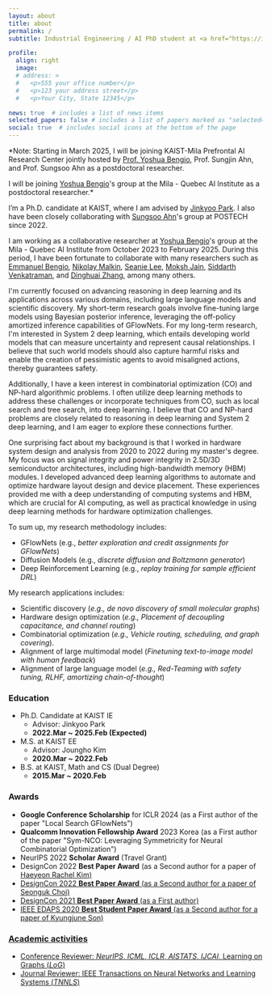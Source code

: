 ```yaml
---
layout: about
title: about
permalink: /
subtitle: Industrial Engineering / AI PhD student at <a href="https://ie.kaist.ac.kr/">KAIST</a>. <br/> deep learning • machine learning

profile:
  align: right
  image:
  # address: >
  #   <p>555 your office number</p>
  #   <p>123 your address street</p>
  #   <p>Your City, State 12345</p>

news: true  # includes a list of news items
selected_papers: false # includes a list of papers marked as "selected={true}"
social: true  # includes social icons at the bottom of the page
---
```


*Note: Starting in March 2025, I will be joining KAIST-Mila Prefrontal AI Research Center jointly hosted by <a href="https://yoshuabengio.org/">Prof. Yoshua Bengio</a>, Prof. Sungjin Ahn, and Prof. Sungsoo Ahn as a postdoctoral researcher. 



I will be joining <a href="https://yoshuabengio.org/">Yoshua Bengio</a>'s group at the Mila - Quebec AI Institute as a postdoctoral researcher.*



I’m a Ph.D. candidate at KAIST, where I am advised by <a href="http://silab.kaist.ac.kr/our-team/">Jinkyoo Park</a>. I also have been closely collaborating with <a href="https://sites.google.com/view/sungsooahn0215/home">Sungsoo Ahn</a>'s group at POSTECH since 2022.

I am working as a collaborative researcher at <a href="https://yoshuabengio.org/">Yoshua Bengio</a>'s group at the Mila - Quebec AI Institute from October 2023 to February 2025. During this period, I have been fortunate to collaborate with many researchers such as <a href="https://folinoid.com/">Emmanuel Bengio</a>, <a href="https://malkin1729.github.io/">Nikolay Malkin</a>, <a href="https://seanie12.github.io/">Seanie Lee</a>, <a href="https://mj10.github.io/">Moksh Jain</a>, <a href="https://hyperpotatoneo.github.io/">Siddarth Venkatraman</a>, and <a href="https://zdhnarsil.github.io/">Dinghuai Zhang</a>, among many others.

I'm currently focused on advancing reasoning in deep learning and its applications across various domains, including large language models and scientific discovery. My short-term research goals involve fine-tuning large models using Bayesian posterior inference, leveraging the off-policy amortized inference capabilities of GFlowNets. For my long-term research, I'm interested in System 2 deep learning, which entails developing world models that can measure uncertainty and represent causal relationships. I believe that such world models should also capture harmful risks and enable the creation of pessimistic agents to avoid misaligned actions, thereby guarantees safety.

Additionally, I have a keen interest in combinatorial optimization (CO) and NP-hard algorithmic problems. I often utilize deep learning methods to address these challenges or incorporate techniques from CO, such as local search and tree search, into deep learning. I believe that CO and NP-hard problems are closely related to reasoning in deep learning and System 2 deep learning, and I am eager to explore these connections further.

One surprising fact about my background is that I worked in hardware system design and analysis from 2020 to 2022 during my master's degree. My focus was on signal integrity and power integrity in 2.5D/3D semiconductor architectures, including high-bandwidth memory (HBM) modules. I developed advanced deep learning algorithms to automate and optimize hardware layout design and device placement. These experiences provided me with a deep understanding of computing systems and HBM, which are crucial for AI computing, as well as practical knowledge in using deep learning methods for hardware optimization challenges.

To sum up, my research methodology includes:
- GFlowNets (e.g., *better exploration and credit assignments for GFlowNets*)
- Diffusion Models (e.g., *discrete diffusion and Boltzmann generator*)
- Deep Reinforcement Learning (e.g., *replay training for sample efficient DRL*)

My research applications includes:
- Scientific discovery (*e.g., de novo discovery of small molecular graphs*)
- Hardware design optimization (*e.g., Placement of decoupling capacitance, and channel routing*)
- Combinatorial optimization (*e.g., Vehicle routing, scheduling, and graph covering*).
- Alignment of large multimodal model (*Finetuning text-to-image model with human feedback*)
- Alignment of large language model (*e.g., Red-Teaming with safety tuning, RLHF, amortizing chain-of-thought*)


### Education 

- Ph.D. Candidate at KAIST IE
  - Advisor: Jinkyoo Park
  - **2022.Mar ~ 2025.Feb (Expected)**
- M.S. at KAIST EE
  - Advisor: Joungho Kim
  - **2020.Mar ~ 2022.Feb**
- B.S. at KAIST, Math and CS (Dual Degree)
  - **2015.Mar ~ 2020.Feb**

### Awards
- **Google Conference Scholarship** for ICLR 2024 (as a First author of the paper "Local Search GFlowNets")
- **Qualcomm Innovation Fellowship Award** 2023 Korea (as a First author of the paper "Sym-NCO: Leveraging Symmetricity for Neural Combinatorial Optimization")
- NeurIPS 2022 **Scholar Award** (Travel Grant)
- DesignCon 2022 **Best Paper Award** (as a Second author for a paper of <a href="https://www.linkedin.com/in/haeyeon-rachel-kim/">Haeyeon Rachel Kim)
- DesignCon 2022 **Best Paper Award** (as a Second author for a paper of <a href="https://www.linkedin.com/in/seonguk-choi-6077731a9/"> Seonguk Choi)
- DesignCon 2021 **Best Paper Award** (as a First author)
- IEEE EDAPS 2020 **Best Student Paper Award** (as a Second author for a paper of <a href="https://www.linkedin.com/in/kyungjune-son-300a9318a/">Kyungjune Son)

### Academic activities

- Conference Reviewer: *NeurIPS*, *ICML*, *ICLR*, *AISTATS*, *IJCAI*, Learning on Graphs (*LoG*)
- Journal Reviewer: IEEE Transactions on Neural Networks and Learning Systems (*TNNLS*)
